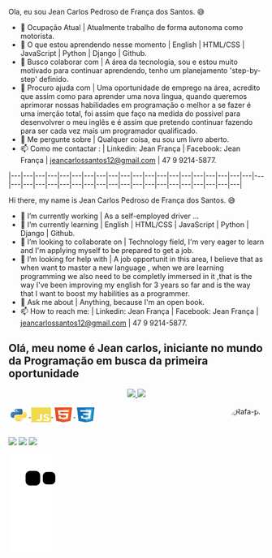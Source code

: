  Ola, eu sou Jean Carlos Pedroso de França dos Santos. 😅

- 🔭 Ocupação Atual | Atualmente trabalho de forma autonoma como motorista.
- 🌱 O que estou aprendendo nesse momento | English | HTML/CSS | JavaScript | Python | Django | Github.
- 👯 Busco colaborar com | A área da tecnologia, sou e estou muito motivado para continuar aprendendo, tenho um planejamento 'step-by-step' definido.
- 🤔 Procuro ajuda com  | Uma oportunidade de emprego na área, acredito que assim como para aprender uma nova lingua, quando queremos aprimorar nossas habilidades em 
programação o melhor a se fazer é uma imerção total, foi assim que faço na medida do possivel para desenvolvrer o meu inglês e é assim que pretendo continuar fazendo para ser cada vez mais um programador qualificado.
- 💬 Me pergunte sobre | Qualquer coisa, eu sou um livro aberto.
- 📫 Como me contactar : | Linkedin: Jean França | Facebook: Jean França | jeancarlossantos12@gmail.com | 47 9 9214-5877.

|---|---|---|---|---|---|---|---|---|---|---|---|---|---|---|---|---|---|---|---|---|---|---|---|---|---|---|---|---|---|---|---|---|---|---|---|---|---|---|---|

Hi there, my name is Jean Carlos Pedroso de França dos Santos. 😅

- 🔭 I’m currently working | As a self-employed driver ...
- 🌱 I’m currently learning | English | HTML/CSS | JavaScript | Python | Django | Github.
- 👯 I’m looking to collaborate on | Technology field, I'm very eager to learn and I'm applying myself to be prepared to  get a job.
- 🤔 I’m looking for help with | A job opportunit in this area, I believe that as when want to master a new language , when we are learning programming we also need to 
be completly immersed in it ,that is the way I've been improving my english for 3 years so far and is the way that I want to boost my habilities as a programmer.
- 💬 Ask me about | Anything, because I'm an open book.
- 📫 How to reach me: | Linkedin: Jean França | Facebook: Jean França | jeancarlossantos12@gmail.com | 47 9 9214-5877.


## Olá, meu nome é Jean carlos, iniciante no mundo da Programação em busca da primeira oportunidade
<div align="center">
  <a href="https://github.com/JeanFranca12">
  <img height="180em" src="https://github-readme-stats.vercel.app/api?username=JeanFranca12&show_icons=true&theme=dark&include_all_commits=true&count_private=true"/>
  <img height="180em" src="https://github-readme-stats.vercel.app/api/top-langs/?username=JeanFranca12&layout=compact&langs_count=7&theme=dark"/>
</div>
<div style="display: inline_block"><br>
  <img align="center" alt="Rafa-Python" height="30" width="40" src="https://raw.githubusercontent.com/devicons/devicon/master/icons/python/python-original.svg">
  <img align="center" alt="Rafa-Js" height="30" width="40" src="https://raw.githubusercontent.com/devicons/devicon/master/icons/javascript/javascript-plain.svg">
  <img align="center" alt="Rafa-HTML" height="30" width="40" src="https://raw.githubusercontent.com/devicons/devicon/master/icons/html5/html5-original.svg">
  <img align="center" alt="Rafa-CSS" height="30" width="40" src="https://raw.githubusercontent.com/devicons/devicon/master/icons/css3/css3-original.svg">
  <img align="right" alt="Rafa-pic" height="150" style="border-radius:50px;" src="https://media.discordapp.net/attachments/639956127056134178/890373478988013628/Publicacoes_Instagram_1_1.png?width=676&height=676">
</div>
  
  ##
 
<div> 
  <a href="https://instagram.com/rafaballerini" target="_blank"><img src="https://img.shields.io/badge/-Instagram-%23E4405F?style=for-the-badge&logo=instagram&logoColor=white" target="_blank"></a>
  <a href = "jeancarlossantos12@gmail.com"><img src="https://img.shields.io/badge/-Gmail-%23333?style=for-the-badge&logo=gmail&logoColor=white" target="_blank"></a>
  <a href="https://www.linkedin.com/in/rafaella-ballerini-45875016a" target="_blank"><img src="https://img.shields.io/badge/-LinkedIn-%230077B5?style=for-the-badge&logo=linkedin&logoColor=white" target="_blank"></a> 
 
  ![Snake animation](https://github.com/rafaballerini/rafaballerini/blob/output/github-contribution-grid-snake.svg)
 
</div>

